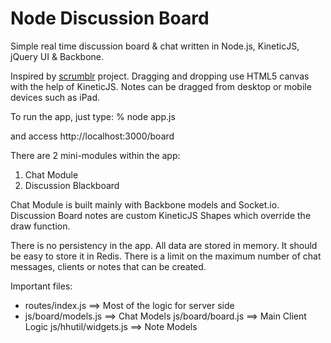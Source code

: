 Node Discussion Board
=====================

Simple real time discussion board &amp; chat written in Node.js, KineticJS, jQuery UI &amp; Backbone.

Inspired by [scrumblr](https://github.com/aliasaria/scrumblr) project. Dragging and dropping use HTML5 canvas with the help of KineticJS.
Notes can be dragged from desktop or mobile devices such as iPad.

To run the app, just type:
% node app.js

and access 
http://localhost:3000/board

There are 2 mini-modules within the app:
1) Chat Module
2) Discussion Blackboard

Chat Module is built mainly with Backbone models and Socket.io.
Discussion Board notes are custom KineticJS Shapes which override the draw function.

There is no persistency in the app. All data are stored in memory. It should be easy to store it in Redis.
There is a limit on the maximum number of chat messages, clients or notes that can be created.

Important files:
- routes/index.js ==> Most of the logic for server side
- js/board/models.js ==> Chat Models
  js/board/board.js ==> Main Client Logic
  js/hhutil/widgets.js ==> Note Models
